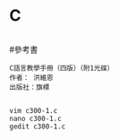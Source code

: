 # C
```
```
#參考書
```
C語言教學手冊（四版）（附1光碟）
作者： 洪維恩  
出版社：旗標 
```
```
```
```
vim c300-1.c
nano c300-1.c
gedit c300-1.c
```
